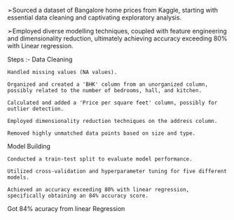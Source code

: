 ➢Sourced a dataset of Bangalore home prices from Kaggle, starting with essential data cleaning and captivating exploratory analysis.

➢Employed diverse modelling techniques, coupled with feature engineering and dimensionality reduction, ultimately achieving accuracy exceeding 80% with Linear regression.

Steps :- 
Data Cleaning

    Handled missing values (NA values).
    
    Organized and created a 'BHK' column from an unorganized column, possibly related to the number of bedrooms, hall, and kitchen.
    
    Calculated and added a 'Price per square feet' column, possibly for outlier detection.
    
    Employed dimensionality reduction techniques on the address column.
    
    Removed highly unmatched data points based on size and type.

Model Building
    
    Conducted a train-test split to evaluate model performance.
    
    Utilized cross-validation and hyperparameter tuning for five different models.
    
    Achieved an accuracy exceeding 80% with linear regression, specifically obtaining an 84% accuracy score.

Got 84% acuracy from linear Regression
